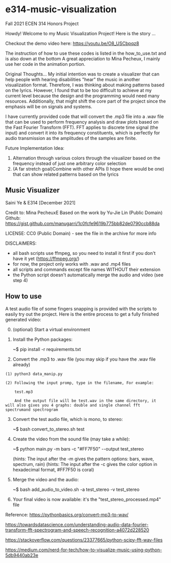 # e314-music-visualization
Fall 2021 ECEN 314 Honors Project

Howdy! Welcome to my Music Visualization Project! Here is the story ... 

Checkout the demo video here: https://youtu.be/O8_USCbpqz8

The instruction of how to use these codes is listed in the how_to_use.txt and is also down at the bottom
A great appreciation to Mina Pecheux, I mainly use her code in the animation portion.

Original Thoughts...
My initial intention was to create a visualizer that can help people with hearing disabilities "hear" the music in another visualization format. Therefore, I was thinking about making patterns based on the lyrics. However, I found that to be too difficult to achieve at my current level because the design and the programming would need many resources. Additionally, that might shift the core part of the project since the emphasis will be on signals and systems. 

I have currently provided code that will convert the .mp3 file into a .wav file that can be used to perform frequency analysis and draw plots based on the Fast Fourier Transform (FFT). FFT applies to discrete time signal (the input) and convert it into its frequency constituents, which is perfectly for audio transmission as the amplitudes of the samples are finite. 

Future Implementation Idea:
1. Alternation through various colors through the visualizer based on the frequency instead of just one arbitrary color selection
2. (A far stretch goal)Combine with other APIs (I hope there would be one) that can show related patterns based on the lyrics


Music Visualizer
------------
Saini Ye & E314 [December 2021]

Credit to:
Mina PecheuxE
Based on the work by Yu-Jie Lin
(Public Domain)
Github: https://gist.github.com/manugarri/1c0fcfe9619b775bb82de0790ccb88da

LICENSE: CC0 (Public Domain) - see the file in the archive for more info

DISCLAIMERS:
  - all bash scripts use ffmpeg, so you need to install it first if
    you don't have it yet (https://ffmpeg.org/)
  - for now, the project only works with .wav and .mp4 files
  - all scripts and commands except file names WITHOUT their extension
  - the Python script doesn't automatically merge the audio and video
    (see step 4)


How to use
------
A test audio file of some fingers snapping is provided with the scripts to
easily try out the project. Here is the entire process to get a fully finished
generated video:

  0. (optional) Start a virtual environment
  1. Install the Python packages:

      ~$ pip install -r requirements.txt
  
  2. Convert the .mp3 to .wav file (you may skip if you have the .wav file already)

    (1) python3 data_manip.py

    (2) Following the input promp, type in the filename, For example:

        test.mp3

        And the output file will be test.wav in the same directory, it will also gives you 4 graphs: double and single channel fft spectrumand spectrogram

  3. Convert the test audio file, which is mono, to stereo:

      ~$ bash convert_to_stereo.sh test

  4. Create the video from the sound file (may take a while):
    
      ~$ python main.py -m bars -c "#FF7F50" --output test_stereo

      (hints: The input after the -m gives the pattern options: bars, wave, spectrum, rain)
      (hints: The input after the -c gives the color option in hexadecimal format, #FF7F50 is coral)

  5. Merge the video and the audio:

      ~$ bash add_audio_to_video.sh -a test_stereo -v test_stereo

  6. Your final video is now available: it's the "test_stereo_processed.mp4" file 


Reference:
https://pythonbasics.org/convert-mp3-to-wav/

https://towardsdatascience.com/understanding-audio-data-fourier-transform-fft-spectrogram-and-speech-recognition-a4072d228520

https://stackoverflow.com/questions/23377665/python-scipy-fft-wav-files

https://medium.com/nerd-for-tech/how-to-visualize-music-using-python-5db9440ab23e
